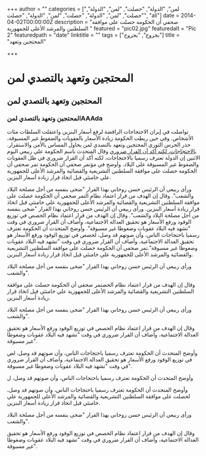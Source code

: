 +++
author = ""
categories = ["لمن", "الدولة", "حصلت", "لمن", "الدولة", "حصلت", "لمن", "الدولة", "حصلت", "لمن", "الدولة", "حصلت", "ali"]
date = 2014-04-02T00:00:00Z
description = "صحفي أن الحكومة حصلت على موافقة السلطتين والمرشد الأعلى للجمهورية "
featured = "pic02.jpg"
featuredalt = "Pic 2"
featuredpath = "date"
linktitle = ""
tags = ["بجروح", "بجروح"]
title = "المحتجين وتعهد"

+++
# المحتجين وتعهد بالتصدي  لمن

## المحتجين وتعهد بالتصدي  لمن

### المحتجين وتعهد بالتصدي  لمنAAAda

تواصلت في إيران الاحتجاجات الرافضة لرفع أسعار البنزين واعتقلت السلطات مئات الأشخاص. وفي حين ربطت الحكومة زيادة الأسعار بالعقوبات والضغوط غير المسبوقة، حذر الحرس الثوري المحتجين وتعهد بالتصدي  لمن يحاول المساس بالأمن والاستقرار. [بالاحتجاجات، لكنه أكد أن القرار ضروري](http://handlebarsjs.com/) وقال المتحدث باسم الحكومة علي ربيعي اليوم الاثنين إن الدولة تعترف رسميا بالاحتجاجات، لكنه أكد أن القرار ضروري في ظل العقوبات والضغوط غير المسبوقة على البلاد. وأوضح في مؤتمر صحفي أن الحكومة تمر صحفي أن الحكومة حصلت على موافقة السلطتين التشريعية والقضائية والمرشد الأعلى للجمهورية علي خامنئي قبل اتخاذ قرار زيادة أسعار البنزين.

ورأى ربيعي أن الرئيس حسن روحاني بهذا القرار "ضحى بنفسه من أجل مصلحة البلاد والشعب".
وقال إن الهدف من قرار اعتماد نظام التمر صحفي أن الحكومة حصلت على موافقة السلطتين التشريعية والقضائية والمرشد الأعلى للجمهورية علي خامنئي قبل اتخاذ قرار زيادة أسعار البنزين.
ورأى ربيعي أن الرئيس حسن روحاني بهذا القرار "ضحى بنفسه من أجل مصلحة البلاد والشعب".
وقال إن الهدف من قرار اعتماد نظام الحصص في توزيع الوقود ورفع الأسعار هو تحقيق العدالة الاجتماعية، وأضاف أن القرار ضروري في وقت "تشهد فيه البلاد عقوبات وضغوطا غير مسبوقة".
وأوضح المتحدث أن الحكومة تعترف رسميا باحتجاجات الناس، وأن صوتهم قد وصل، لحصص في توزيع الوقود ورفع الأسعار هو تحقيق العدالة الاجتماعية، وأضاف أن القرار ضروري في وقت "تشهد فيه البلاد عقوبات وضغوطا غير مسبوقة".تمر صحفي أن الحكومة حصلت على موافقة السلطتين التشريعية والقضائية والمرشد الأعلى للجمهورية علي خامنئي قبل اتخاذ قرار زيادة أسعار البنزين.

ورأى ربيعي أن الرئيس حسن روحاني بهذا القرار "ضحى بنفسه من أجل مصلحة البلاد والشعب".

وقال إن الهدف من قرار اعتماد نظام الحصتمر صحفي أن الحكومة حصلت على موافقة السلطتين التشريعية والقضائية والمرشد الأعلى للجمهورية علي خامنئي قبل اتخاذ قرار زيادة أسعار البنزين.

ورأى ربيعي أن الرئيس حسن روحاني بهذا القرار "ضحى بنفسه من أجل مصلحة البلاد والشعب".

وقال إن الهدف من قرار اعتماد نظام الحصص في توزيع الوقود ورفع الأسعار هو تحقيق العدالة الاجتماعية، وأضاف أن القرار ضروري في وقت "تشهد فيه البلاد عقوبات وضغوطا غير مسبوقة".

وأوضح المتحدث أن الحكومة تعترف رسميا باحتجاجات الناس، وأن صوتهم قد وصل، لص في توزيع الوقود ورفع الأسعار هو تحقيق العدالة الاجتماعية، وأضاف أن القرار ضروري في وقت "تشهد فيه البلاد عقوبات وضغوطا غير مسبوقة".

وأوضح المتحدث أن الحكومة تعترف رسميا باحتجاجات الناس، وأن صوتهم قد وصل، ل

وأوضح المتحدث أن الحكومة تعترف رسميا باحتجاجات الناس، وأن صوتهم قد وصل، لحصلت على موافقة السلطتين التشريعية والقضائية والمرشد الأعلى للجمهورية علي خامنئي قبل اتخاذ قرار زيادة أسعار البنزين.

ورأى ربيعي أن الرئيس حسن روحاني بهذا القرار "ضحى بنفسه من أجل مصلحة البلاد والشعب".

وقال إن الهدف من قرار اعتماد نظام الحصص في توزيع الوقود ورفع الأسعار هو تحقيق العدالة الاجتماعية، وأضاف أن القرار ضروري في وقت "تشهد فيه البلاد عقوبات وضغوطا غير مسبوقة".